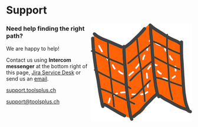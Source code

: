 # Support

<img src="/assets/map.png" align="right">

### Need help finding the right path?

We are happy to help!

Contact us using **Intercom messenger** at the bottom right of this page, [Jira
Service Desk](http://support.toolsplus.ch) or send us an 
[email](mailto:support@toolsplus.ch).

[support.toolsplus.ch](http://support.toolsplus.ch)

[support@toolsplus.ch](mailto:support@toolsplus.ch)
